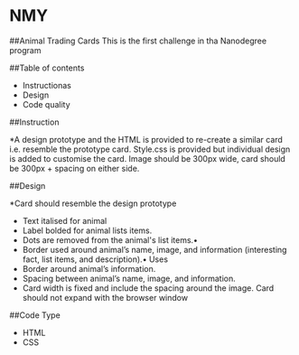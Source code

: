 # NMY

##Animal Trading Cards
This is the first challenge in tha Nanodegree program 

##Table of contents

- Instructionas
- Design
- Code quality

##Instruction

*A design prototype and the HTML is provided to re-create
a similar card i.e. resemble the prototype card. Style.css
is provided but individual design is added to customise the
card. Image should be 300px wide, card should be 300px + spacing on either side.

##Design

*Card should resemble the design prototype

- Text italised for animal 
- Label bolded for animal lists items.
- Dots are removed from the animal's list items.•	
- Border used around animal’s name, image, and information (interesting fact, list items, and description).•	Uses 
- Border around animal’s information.
- Spacing between animal’s name, image, and information.
- Card width is fixed and include the spacing around the image. Card should not expand with the browser window

##Code Type

- HTML
- CSS

